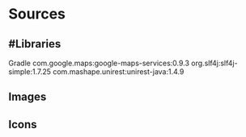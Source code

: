 Sources
=======

#Libraries
---------
Gradle
com.google.maps:google-maps-services:0.9.3
org.slf4j:slf4j-simple:1.7.25
com.mashape.unirest:unirest-java:1.4.9

Images
-----

Icons
----

